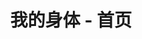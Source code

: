 ---
title: "我的身体 - 首页"
description: "免费解梦大全查询系统，拥有全面的现代周公解梦大全查询数据。免费在线解梦平台为网友解答梦境。"
keywords: ["周公解梦","周公解梦大全","周公解梦大全查询","解梦大全","周公解梦查询","免费周公解梦","原版周公解梦","周公解梦破解大全查询","点滴解梦","点滴解梦网"]
---